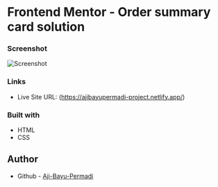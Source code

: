 # Frontend Mentor - Order summary card solution

### Screenshot

![Screenshot](https://user-images.githubusercontent.com/72933632/129740209-0c5057ff-fb36-472e-bf48-acbfd561d184.png)

### Links

- Live Site URL: (https://ajibayupermadi-project.netlify.app/)

### Built with

- HTML
- CSS

## Author

- Github - [Aji-Bayu-Permadi ](https://github.com/MrFunnyide)
